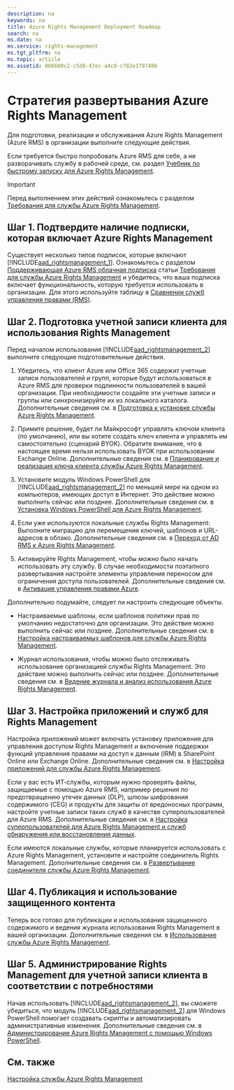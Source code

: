 ```yaml
---
description: na
keywords: na
title: Azure Rights Management Deployment Roadmap
search: na
ms.date: na
ms.service: rights-management
ms.tgt_pltfrm: na
ms.topic: article
ms.assetid: 086600c2-c5d8-47ec-a4c0-c782e1797486
---
```

# Стратегия развертывания Azure Rights Management
Для подготовки, реализации и обслуживания Azure Rights Management (Azure RMS) в организации выполните следующие действия.

Если требуется быстро попробовать Azure RMS для себя, а не разворачивать службу в рабочей среде, см. раздел [Учебник по быстрому запуску для Azure Rights Management](../Topic/Quick_Start_Tutorial_for_Azure_Rights_Management.md).

> [!IMPORTANT]
> Перед выполнением этих действий ознакомьтесь с разделом [Требования для службы Azure Rights Management](../Topic/Requirements_for_Azure_Rights_Management.md).

## Шаг 1. Подтвердите наличие подписки, которая включает Azure Rights Management
Существует несколько типов подписок, которые включают [!INCLUDE[aad_rightsmanagement_1](../Token/aad_rightsmanagement_1_md.md)]. Ознакомьтесь с разделом [Поддерживающая Azure RMS облачная подписка](../Topic/Requirements_for_Azure_Rights_Management.md#BKMK_SupportedSubscriptions) статьи [Требования для службы Azure Rights Management](../Topic/Requirements_for_Azure_Rights_Management.md) и убедитесь, что ваша подписка включает функциональность, которую требуется использовать в организации. Для этого используйте таблицу в [Сравнении служб управления правами (RMS)](https://technet.microsoft.com/dn858608).

## Шаг 2. Подготовка учетной записи клиента для использования Rights Management
Перед началом использования [!INCLUDE[aad_rightsmanagement_2](../Token/aad_rightsmanagement_2_md.md)] выполните следующие подготовительные действия.

1.  Убедитесь, что клиент Azure или Office 365 содержит учетные записи пользователей и групп, которые будут использоваться в Azure RMS для проверки подлинности пользователей в вашей организации. При необходимости создайте эти учетные записи и группы или синхронизируйте их из локального каталога. Дополнительные сведения см. в [Подготовка к установке службы Azure Rights Management](../Topic/Preparing_for_Azure_Rights_Management.md).

2.  Примите решение, будет ли Майкрософт управлять ключом клиента (по умолчанию), или вы хотите создать ключ клиента и управлять им самостоятельно (сценарий BYOK). Обратите внимание, что в настоящее время нельзя использовать BYOK при использовании Exchange Online. Дополнительные сведения см. в [Планирование и реализация ключа клиента службы Azure Rights Management](../Topic/Planning_and_Implementing_Your_Azure_Rights_Management_Tenant_Key.md).

3.  Установите модуль Windows PowerShell для [!INCLUDE[aad_rightsmanagement_2](../Token/aad_rightsmanagement_2_md.md)] по меньшей мере на одном из компьютеров, имеющих доступ в Интернет. Это действие можно выполнить сейчас или позднее. Дополнительные сведения см. в [Установка Windows PowerShell для Azure Rights Management](../Topic/Installing_Windows_PowerShell_for_Azure_Rights_Management.md).

4.  Если уже используются локальные службы Rights Management: Выполните миграцию для перемещения ключей, шаблонов и URL-адресов в облако. Дополнительные сведения см. в [Переход от AD RMS к Azure Rights Management](../Topic/Migrating_from_AD_RMS_to_Azure_Rights_Management.md).

5.  Активируйте Rights Management, чтобы можно было начать использовать эту службу. В случае необходимости поэтапного развертывания настройте элементы управления переносом для ограничения доступа пользователей. Дополнительные сведения см. в [Активация управления правами Azure](../Topic/Activating_Azure_Rights_Management.md).

Дополнительно подумайте, следует ли настроить следующие объекты.

-   Настраиваемые шаблоны, если шаблонов политики прав по умолчанию недостаточно для организации. Это действие можно выполнить сейчас или позднее. Дополнительные сведения см. в [Настройка настраиваемых шаблонов для службы Azure Rights Management](../Topic/Configuring_Custom_Templates_for_Azure_Rights_Management.md).

-   Журнал использования, чтобы можно было отслеживать использование организацией службы Rights Management. Это действие можно выполнить сейчас или позднее. Дополнительные сведения см. в [Ведение журнала и анализ использования Azure Rights Management](../Topic/Logging_and_Analyzing_Azure_Rights_Management_Usage.md).

## Шаг 3. Настройка приложений и служб для Rights Management
Настройка приложений может включать установку приложения для управления доступом Rights Management и включение поддержки функций управления правами на доступ к данным (IRM) в SharePoint Online или Exchange Online. Дополнительные сведения см. в [Настройка приложений для службы Azure Rights Management](../Topic/Configuring_Applications_for_Azure_Rights_Management.md).

Если у вас есть ИТ-службы, которым нужно проверять файлы, защищаемые с помощью Azure RMS, например решения по предотвращению утечек данных (DLP), шлюзы шифрования содержимого (CEG) и продукты для защиты от вредоносных программ, настройте учетные записи таких служб в качестве суперпользователей для Azure RMS. Дополнительные сведения см. в [Настройка суперпользователей для Azure Rights Management и служб обнаружения или восстановления данных](../Topic/Configuring_Super_Users_for_Azure_Rights_Management_and_Discovery_Services_or_Data_Recovery.md).

Если имеются локальные службы, которые планируется использовать с Azure Rights Management, установите и настройте соединитель Rights Management. Дополнительные сведения см. в [Развертывание соединителя службы Azure Rights Management](../Topic/Deploying_the_Azure_Rights_Management_Connector.md).

## Шаг 4. Публикация и использование защищенного контента
Теперь все готово для публикации и использования защищенного содержимого и ведения журнала использования Rights Management в вашей организации. Дополнительные сведения см. в [Использование службы Azure Rights Management](../Topic/Using_Azure_Rights_Management.md).

## Шаг 5. Администрирование Rights Management для учетной записи клиента в соответствии с потребностями
Начав использовать [!INCLUDE[aad_rightsmanagement_2](../Token/aad_rightsmanagement_2_md.md)], вы сможете убедиться, что модуль [!INCLUDE[aad_rightsmanagement_2](../Token/aad_rightsmanagement_2_md.md)] для Windows PowerShell помогает создавать скрипты и автоматизировать административные изменения. Дополнительные сведения см. в [Администрирование Azure Rights Management с помощью Windows PowerShell](../Topic/Administering_Azure_Rights_Management_by_Using_Windows_PowerShell.md).

## См. также
[Настройка службы Azure Rights Management](../Topic/Configuring_Azure_Rights_Management.md)

